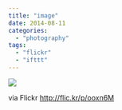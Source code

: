 ```yaml
---
title: "image"
date: 2014-08-11
categories: 
  - "photography"
tags: 
  - "flickr"
  - "ifttt"
---
```


![](https://farm4.staticflickr.com/3840/14694931259_a3cbcd1e67_b.jpg)  

  
  
via Flickr http://flic.kr/p/ooxn6M

